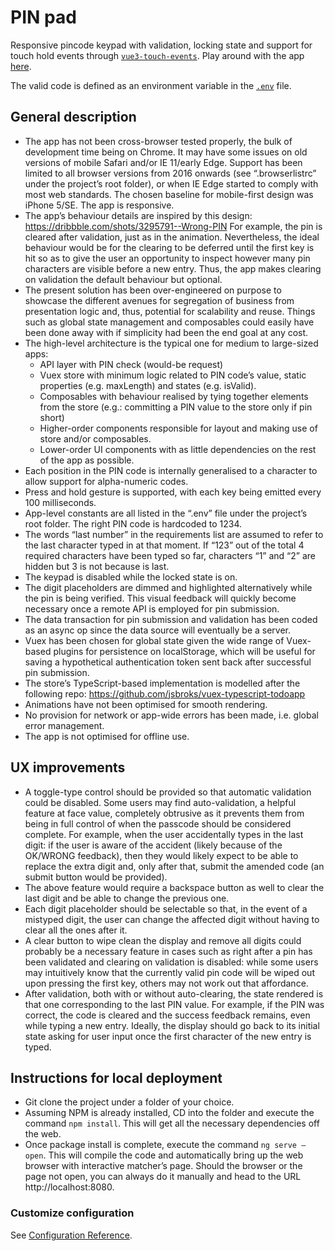 # PIN pad

Responsive pincode keypad with validation, locking state and support for touch hold events through [`vue3-touch-events`](https://github.com/robinrodricks/vue3-touch-events). Play around with the app [here](https://hqcasanova.github.io/pin-pad).

The valid code is defined as an environment variable in the [`.env`](/pin-pad/blob/main/.env) file.

## General description

- The app has not been cross-browser tested properly, the bulk of development time being on Chrome. It may have some issues on old versions of mobile Safari and/or IE 11/early Edge. Support has been limited to all browser versions from 2016 onwards (see “.browserlistrc” under the project’s root folder), or when IE Edge started to comply with most web standards. The chosen baseline for mobile-first design was iPhone 5/SE. The app is responsive.
- The app’s behaviour details are inspired by this design: https://dribbble.com/shots/3295791--Wrong-PIN  For example, the pin is cleared after validation, just as in the animation. Nevertheless, the ideal behaviour would be for the clearing to be deferred until the first key is hit so as to give the user an opportunity to inspect however many pin characters are visible before a new entry. Thus, the app makes clearing on validation the default behaviour but optional.
- The present solution has been over-engineered on purpose to showcase the different avenues for segregation of business from presentation logic and, thus, potential for scalability and reuse. Things such as global state management and composables could easily have been done away with if simplicity had been the end goal at any cost.
- The high-level architecture is the typical one for medium to large-sized apps:
    - API layer with PIN check (would-be request)
    - Vuex store with minimum logic related to PIN code’s value, static properties (e.g. maxLength) and states (e.g. isValid).
    - Composables with behaviour realised by tying together elements from the store (e.g.: committing a PIN value to the store only if pin short)
    - Higher-order components responsible for layout and making use of store and/or composables.
    - Lower-order UI components with as little dependencies on the rest of the app as possible.
- Each position in the PIN code is internally generalised to a character to allow support for alpha-numeric codes.
- Press and hold gesture is supported, with  each key being emitted every 100 milliseconds.
- App-level constants are all listed in the “.env” file under the project’s root folder. The right PIN code is hardcoded to 1234.
- The words “last number” in the requirements list are assumed to refer to the last character typed in at that moment. If “123” out of the total 4 required characters have been typed so far, characters “1” and “2” are hidden but 3 is not because is last.
- The keypad is disabled while the locked state is on.
- The digit placeholders are dimmed and highlighted alternatively while the pin is being verified. This visual feedback will quickly become necessary once a remote API is employed for pin submission.
- The data transaction for pin submission and validation has been coded as an async op since the data source will eventually be a server.
- Vuex has been chosen for global state given the wide range of Vuex-based plugins for persistence on localStorage, which will be useful for saving a hypothetical authentication token sent back after successful pin submission.
- The store’s TypeScript-based implementation is modelled after the following repo: https://github.com/jsbroks/vuex-typescript-todoapp 
- Animations have not been optimised for smooth rendering.
- No provision for network or app-wide errors has been made, i.e. global error management.
- The app is not optimised for offline use.

## UX improvements

- A toggle-type control should be provided so that automatic validation could be disabled. Some users may find auto-validation, a helpful feature at face value, completely obtrusive as it prevents them from being in full control of when the passcode should be considered complete. For example, when the user accidentally types in the last digit: if the user is aware of the accident (likely because of the OK/WRONG feedback), then they would likely expect to be able to replace the extra digit and, only after that, submit the amended code (an submit button would be provided).
- The above feature would require a backspace button as well to clear the last digit and be able to change the previous one.
- Each digit placeholder should be selectable so that, in the event of a mistyped digit, the user can change the affected digit without having to clear all the ones after it.
- A clear button to wipe clean the display and remove all digits could probably be a necessary feature in cases such as right after a pin has been validated and clearing on validation is disabled: while some users may intuitively know that the currently valid pin code will be wiped out upon pressing the first key, others may not work out that affordance.
- After validation, both with or without auto-clearing, the state rendered is that one corresponding to the last PIN value. For example, if the PIN was correct, the code is cleared and the success feedback remains, even while typing a new entry. Ideally, the display should go back to its initial state asking for user input once the first character of the new entry is typed.


## Instructions for local deployment

- Git clone the project under a folder of your choice.
- Assuming NPM is already installed, CD into the folder and execute the command `npm install`. This will get all the necessary dependencies off the web.
- Once package install is complete, execute the command `ng serve —open`. This will compile the code and automatically bring up the web browser with interactive matcher’s page. Should the browser or the page not open, you can always do it manually and head to the URL http://localhost:8080.

### Customize configuration
See [Configuration Reference](https://cli.vuejs.org/config/).
